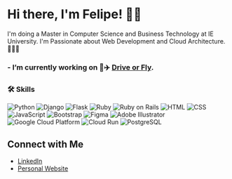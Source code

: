 # Hi there, I'm Felipe! 👋🏻 

I'm doing a Master in Computer Science and Business Technology at IE University.
I'm Passionate about Web Development and Cloud Architecture.👨🏻‍💻

### - I’m currently working on  🚗✈️  [Drive or Fly](https://driveorfly.io). <br>

### 🛠  Skills <br>

![Python](https://img.shields.io/badge/Python-3776AB?style=for-the-badge&logo=python&logoColor=white)
![Django](https://img.shields.io/badge/Django-092E20?style=for-the-badge&logo=django&logoColor=white)
![Flask](https://img.shields.io/badge/Flask-000000?style=for-the-badge&logo=flask&logoColor=white)
![Ruby](https://img.shields.io/badge/Ruby-CC342D?style=for-the-badge&logo=ruby&logoColor=white)
![Ruby on Rails](https://img.shields.io/badge/Ruby_on_Rails-CC0000?style=for-the-badge&logo=ruby-on-rails&logoColor=white)
![HTML](https://img.shields.io/badge/HTML-E34F26?style=for-the-badge&logo=html5&logoColor=white)
![CSS](https://img.shields.io/badge/CSS-1572B6?style=for-the-badge&logo=css3&logoColor=white)
![JavaScript](https://img.shields.io/badge/JavaScript-F7DF1E?style=for-the-badge&logo=javascript&logoColor=black)
![Bootstrap](https://img.shields.io/badge/Bootstrap-563D7C?style=for-the-badge&logo=bootstrap&logoColor=white)
![Figma](https://img.shields.io/badge/Figma-F24E1E?style=for-the-badge&logo=figma&logoColor=white)
![Adobe Illustrator](https://img.shields.io/badge/Adobe_Illustrator-FF9A00?style=for-the-badge&logo=adobe-illustrator&logoColor=white)
![Google Cloud Platform](https://img.shields.io/badge/Google_Cloud_Platform-4285F4?style=for-the-badge&logo=google-cloud&logoColor=white)
![Cloud Run](https://img.shields.io/badge/Cloud_Run-000000?style=for-the-badge&logo=google-cloud&logoColor=white)
![PostgreSQL](https://img.shields.io/badge/PostgreSQL-4169E1?style=for-the-badge&logo=postgresql&logoColor=white)


## Connect with Me

- [LinkedIn](https://www.linkedin.com/in/felipefischel/)
- [Personal Website](https://www.felipe-fischel.com)

<!--
**felipefischel/felipefischel** is a ✨ _special_ ✨ repository because its `README.md` (this file) appears on your GitHub profile.

Here are some ideas to get you started:

- 🔭 I’m currently working on ...
- 🌱 I’m currently learning ...
- 👯 I’m looking to collaborate on ...
- 🤔 I’m looking for help with ...
- 💬 Ask me about ...
- 📫 How to reach me: ...
- 😄 Pronouns: ...
- ⚡ Fun fact: ...

https://img.shields.io/badge/<LABEL>-<MESSAGE>-<COLOR>

-->
